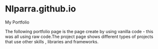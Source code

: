 # Nlparra.github.io
My Portfolio

The following portfolio page is the page create by using vanilla code - this was all using raw code.The project page shows different types of projects that use other skills , libraries and frameworks. 
